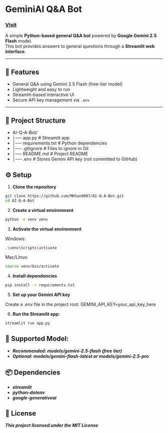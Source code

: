 # GeminiAI Q&A Bot
### [Visit](https://geminiai-qanda-bot.onrender.com/)

A simple **Python-based general Q&A bot** powered by **Google Gemini 2.5 Flash** model.  
This bot provides answers to general questions through a **Streamlit web interface**.

---

## 🚀 Features

- General Q&A using Gemini 2.5 Flash (free-tier model)
- Lightweight and easy to run
- Streamlit-based interactive UI
- Secure API key management via `.env`

---

## 📂 Project Structure

- AI-Q-A-Bot/
- │── app.py # Streamlit app
- │── requirements.txt # Python dependencies
- │── .gitignore # Files to ignore in Git
- │── README.md # Project README
- │── .env # Stores Gemini API key (not committed to GitHub)

## ⚙️ Setup

1. **Clone the repository**

```bash
git clone https://github.com/MKhan0007/AI-Q-A-Bot.git
cd AI-Q-A-Bot
```

2. **Create a virtual environment**

```bash
python -m venv venv
```

3. **Activate the virtual environment**

Windows:
```bash
.\venv\Scripts\activate
```

Mac/Linux:

```bash
source venv/bin/activate
```

4. **Install dependencies**

```bash
pip install -r requirements.txt
```
5. **Set up your Gemini API key**

Create a .env file in the project root:
GEMINI_API_KEY=your_api_key_here

6. **Run the Streamlit app:**

```bash
streamlit run app.py
```

## 🤖 Supported Model:

- ***Recommended: models/gemini-2.5-flash (free tier)***
- ***Optional: models/gemini-flash-latest or models/gemini-2.5-pro***

## 📦 Dependencies

- ***streamlit***
- ***python-dotenv***
- ***google-generativeai***

## 📜 License

***This project licensed under the MIT License***